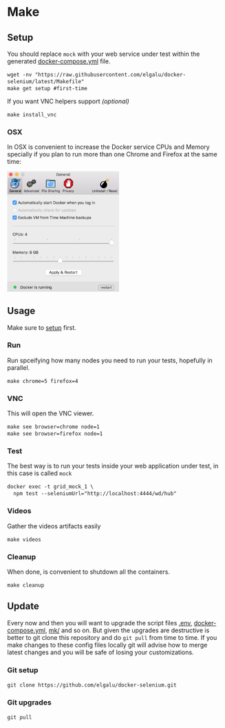 # Make

## Setup
You should replace `mock` with your web service under test within the generated [docker-compose.yml][] file.

    wget -nv "https://raw.githubusercontent.com/elgalu/docker-selenium/latest/Makefile"
    make get setup #first-time

If you want VNC helpers support _(optional)_

    make install_vnc

### OSX
In OSX is convenient to increase the Docker service CPUs and Memory specially if you plan to run more than one Chrome and Firefox at the same time:

<img id="cpu" width="260" src="../images/Docker_Mac_CPUs_Memory.png" />

## Usage
Make sure to [setup](#setup) first.

### Run
Run spceifying how many nodes you need to run your tests, hopefully in parallel.

    make chrome=5 firefox=4

### VNC
This will open the VNC viewer.

    make see browser=chrome node=1
    make see browser=firefox node=1

### Test
The best way is to run your tests inside your web application under test, in this case is called `mock`

    docker exec -t grid_mock_1 \
      npm test --seleniumUrl="http://localhost:4444/wd/hub"

### Videos
Gather the videos artifacts easily

    make videos

### Cleanup
When done, is convenient to shutdown all the containers.

    make cleanup

## Update
Every now and then you will want to upgrade the script files [.env](../.env), [docker-compose.yml][], [mk/](../mk) and so on.
But given the upgrades are destructive is better to git clone this repository and do `git pull` from time to time.
If you make changes to these config files locally git will advise how to merge latest changes and you will be safe of losing your customizations.

### Git setup
    git clone https://github.com/elgalu/docker-selenium.git

### Git upgrades
    git pull


[docker-compose.yml]: ../docker-compose.yml
